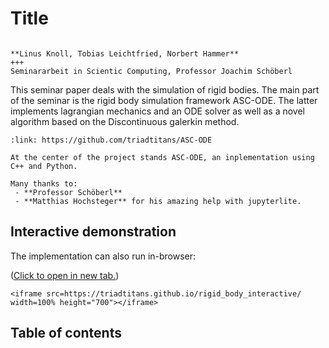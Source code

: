 <h1 class="display-1">Title</h1>

````{card}

**Linus Knoll, Tobias Leichtfried, Norbert Hammer**
+++
Seminararbeit in Scientic Computing, Professor Joachim Schöberl
````

This seminar paper deals with the simulation of rigid bodies.
The main part of the seminar is the rigid body simulation framework ASC-ODE.
The latter implements lagrangian mechanics and an ODE solver as well as a novel algorithm based on the Discontinuous galerkin method.



````{card} ASC-ODE
:link: https://github.com/triadtitans/ASC-ODE

At the center of the project stands ASC-ODE, an inplementation using C++ and Python.
````

```{card}
Many thanks to:
 - **Professor Schöberl**
 - **Matthias Hochsteger** for his amazing help with jupyterlite.
```

## Interactive demonstration

The implementation can also run in-browser:

(<a href="https://triadtitans.github.io/rigid_body_interactive/" target="_blank">Click to open in new tab.</a>)

````{div} full-width
<iframe src=https://triadtitans.github.io/rigid_body_interactive/ width=100% height="700"></iframe>
````

## Table of contents

```{tableofcontents}
```
